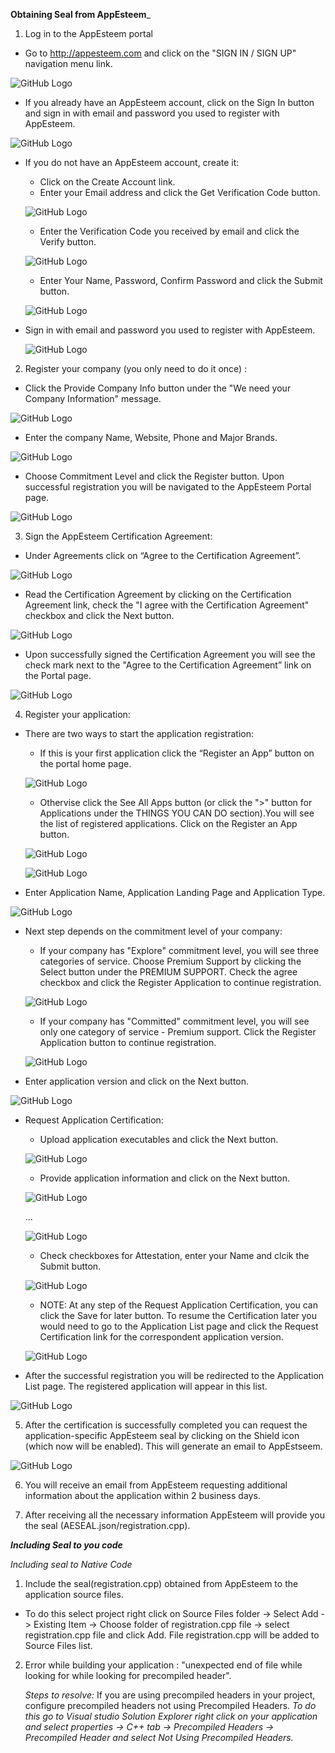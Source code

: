 **Obtaining Seal from AppEsteem**_
1) Log in to the AppEsteem portal
* Go to <http://appesteem.com> and click on the 
"SIGN IN / SIGN UP" navigation menu link.

![GitHub Logo](../media/createAccount_1.png)

* If you already have an AppEsteem account, click on the Sign In button and sign in with email and password you used to register with AppEsteem.

![GitHub Logo](../media/createAccount_2.png)

* If you do not have an AppEsteem account, create it:
    
    - Click on the Create Account link.
    - Enter your Email address and click the Get Verification Code button.

    ![GitHub Logo](../media/createAccount_3.png)

    - Enter the Verification Code you received by email and click the Verify button.

    ![GitHub Logo](../media/createAccount_4.png)

    - Enter Your Name, Password, Confirm Password and click the Submit button.

    ![GitHub Logo](../media/createAccount_5.png)

* Sign in with email and password you used to register with AppEsteem.

    ![GitHub Logo](../media/createAccount_6.png)

2) Register your company (you only need to do it once) :
* Click the Provide Company Info button under the "We need your Company Information" message. 

![GitHub Logo](../media/registerCompany1.png)

* Enter the company Name, Website, Phone and Major Brands.

![GitHub Logo](../media/registerCompany2.png)

* Choose Commitment Level and click the Register button. Upon successful registration you will be navigated to the AppEsteem Portal page.

![GitHub Logo](../media/registerCompany3.png)

3) Sign the AppEsteem Certification Agreement:

* Under Agreements click on “Agree to the Certification Agreement”.

![GitHub Logo](../media/agreeCertificationAgreement_1.png)

* Read the Certification Agreement by clicking on the Certification Agreement link, check the "I agree with the Certification Agreement" checkbox and click the Next button.

![GitHub Logo](../media/agreeCertificationAgreement_2.png)

* Upon successfully signed the Certification Agreement you will see the check mark next to the "Agree to the Certification Agreement” link on the Portal page.

![GitHub Logo](../media/agreeCertificationAgreement_3.png)

4) Register your application:

* There are two ways to start the application registration:
  - If this is your first application click the “Register an App” button on the portal home page.

  ![GitHub Logo](../media/registerApplication_1.png)

  - Othervise click the See All Apps button (or click the ">" button for Applications under the THINGS YOU CAN DO section).You will see the list of registered applications. Click on the Register an App button.
  
  ![GitHub Logo](../media/registerApplication_2.png)

  ![GitHub Logo](../media/registerApplication_3.png)

* Enter Application Name, Application Landing Page and Application Type.

![GitHub Logo](../media/registerApplication_4.png)

* Next step depends on the commitment level of your company:
  - If your company has "Explore" commitment level, you will see three categories of service. Choose Premium Support by clicking the Select button under the PREMIUM SUPPORT. Check the agree checkbox and click the Register Application to continue registration.

  ![GitHub Logo](../media/registerApplication_5.png)

  - If your company has "Committed" commitment level, you will see only one category of service - Premium support. Click the Register Application button to continue registration.
  
  ![GitHub Logo](../media/registerApplication_6.png)

* Enter application version and click on the Next button.

![GitHub Logo](../media/registerApplication_7.png)

* Request Application Certification:
  - Upload application executables and click the Next button.

  ![GitHub Logo](../media/registerApplication_8.png)

  - Provide application information and click on the Next button.
  
  ![GitHub Logo](../media/registerApplication_9.png)

  ...

  ![GitHub Logo](../media/registerApplication_10.png)

  - Check checkboxes for Attestation, enter your Name and clcik the Submit button.
  
  ![GitHub Logo](../media/registerApplication_11.png)

  - NOTE: At any step of the Request Application Certification, you can click the Save for later button. To resume the Certification later you would need to go to the Application List page and click the Request Certification link for the correspondent application version.
  
  ![GitHub Logo](../media/registerApplication_13.png)

* After the successful registration you will be redirected to the Application List page. The registered application will appear in this list.

![GitHub Logo](../media/registerApplication_12.png)

5) After the certification is successfully completed you can request the application-specific AppEsteem seal by clicking on the Shield icon (which now will be enabled). This will generate an email to AppEstseem.

![GitHub Logo](../media/requestElectronicSeal_1.png)

6) You will receive an email from AppEsteem requesting additional information about the application within 2 business days.

7) After receiving all the necessary information AppEsteem will provide you the seal (AESEAL.json/registration.cpp).

_**Including Seal to you code**_

*Including seal to Native Code*

1) Include the seal(registration.cpp) obtained from AppEsteem to the application source files.

 * To do this select project right click on Source Files folder -> Select Add -> Existing Item -> Choose folder of registration.cpp file -> select registration.cpp file and click Add. File registration.cpp will be added to Source Files list. 

2) Error while building your application :
"unexpected end of file while looking for while looking for precompiled header". 

    *Steps to resolve:* If you are using precompiled headers in your project, configure precompiled headers not using Precompiled Headers.
 _To do this go to Visual studio Solution Explorer right click on your application and select properties -> C++ tab -> Precompiled Headers -> Precompiled Header and select Not Using Precompiled Headers._ 